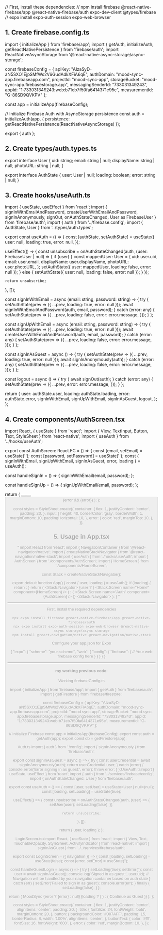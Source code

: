 // First, install these dependencies:
// npm install firebase @react-native-firebase/app @react-native-firebase/auth expo-dev-client @types/firebase
// expo install expo-auth-session expo-web-browser

## 1. Create firebase.config.ts

import { initializeApp } from 'firebase/app';
import { getAuth, initializeAuth, getReactNativePersistence } from 'firebase/auth';
import ReactNativeAsyncStorage from '@react-native-async-storage/async-storage';

const firebaseConfig = {
apiKey: "AIzaSyD-aN5SXO1EjpSMfWs2V6GudAdkXFiA6qE",
authDomain: "mood-sync-app.firebaseapp.com",
projectId: "mood-sync-app",
storageBucket: "mood-sync-app.firebasestorage.app",
messagingSenderId: "733031349243",
appId: "1:733031349243:web:b71eb7f50fa6414371e95e",
measurementId: "G-86SD9QVKPV"
};

const app = initializeApp(firebaseConfig);

// Initialize Firebase Auth with AsyncStorage persistence
const auth = initializeAuth(app, {
persistence: getReactNativePersistence(ReactNativeAsyncStorage)
});

export { auth };

## 2. Create types/auth.types.ts

export interface User {
uid: string;
email: string | null;
displayName: string | null;
photoURL: string | null;
}

export interface AuthState {
user: User | null;
loading: boolean;
error: string | null;
}

## 3. Create hooks/useAuth.ts

import { useState, useEffect } from 'react';
import {
signInWithEmailAndPassword,
createUserWithEmailAndPassword,
signInAnonymously,
signOut,
onAuthStateChanged,
User as FirebaseUser
} from 'firebase/auth';
import { auth } from '../firebase.config';
import { AuthState, User } from '../types/auth.types';

export const useAuth = () => {
const [authState, setAuthState] = useState<AuthState>({
user: null,
loading: true,
error: null,
});

useEffect(() => {
const unsubscribe = onAuthStateChanged(auth, (user: FirebaseUser | null) => {
if (user) {
const mappedUser: User = {
uid: user.uid,
email: user.email,
displayName: user.displayName,
photoURL: user.photoURL,
};
setAuthState({ user: mappedUser, loading: false, error: null });
} else {
setAuthState({ user: null, loading: false, error: null });
}
});

    return unsubscribe;

}, []);

const signInWithEmail = async (email: string, password: string) => {
try {
setAuthState(prev => ({ ...prev, loading: true, error: null }));
await signInWithEmailAndPassword(auth, email, password);
} catch (error: any) {
setAuthState(prev => ({
...prev,
loading: false,
error: error.message,
}));
}
};

const signUpWithEmail = async (email: string, password: string) => {
try {
setAuthState(prev => ({ ...prev, loading: true, error: null }));
await createUserWithEmailAndPassword(auth, email, password);
} catch (error: any) {
setAuthState(prev => ({
...prev,
loading: false,
error: error.message,
}));
}
};

const signInAsGuest = async () => {
try {
setAuthState(prev => ({ ...prev, loading: true, error: null }));
await signInAnonymously(auth);
} catch (error: any) {
setAuthState(prev => ({
...prev,
loading: false,
error: error.message,
}));
}
};

const logout = async () => {
try {
await signOut(auth);
} catch (error: any) {
setAuthState(prev => ({
...prev,
error: error.message,
}));
}
};

return {
user: authState.user,
loading: authState.loading,
error: authState.error,
signInWithEmail,
signUpWithEmail,
signInAsGuest,
logout,
};
};

## 4. Create components/AuthScreen.tsx

import React, { useState } from 'react';
import { View, TextInput, Button, Text, StyleSheet } from 'react-native';
import { useAuth } from '../hooks/useAuth';

export const AuthScreen: React.FC = () => {
const [email, setEmail] = useState('');
const [password, setPassword] = useState('');
const { signInWithEmail, signUpWithEmail, signInAsGuest, error, loading } = useAuth();

const handleSignIn = () => {
signInWithEmail(email, password);
};

const handleSignUp = () => {
signUpWithEmail(email, password);
};

return (
<View style={styles.container}>
<TextInput
        style={styles.input}
        placeholder="Email"
        value={email}
        onChangeText={setEmail}
        autoCapitalize="none"
      />
<TextInput
        style={styles.input}
        placeholder="Password"
        value={password}
        onChangeText={setPassword}
        secureTextEntry
      />
<Button title="Sign In" onPress={handleSignIn} disabled={loading} />
<Button title="Sign Up" onPress={handleSignUp} disabled={loading} />
<Button title="Continue as Guest" onPress={signInAsGuest} disabled={loading} />
{error && <Text style={styles.error}>{error}</Text>}
</View>
);
};

const styles = StyleSheet.create({
container: {
flex: 1,
justifyContent: 'center',
padding: 20,
},
input: {
height: 40,
borderColor: 'gray',
borderWidth: 1,
marginBottom: 10,
paddingHorizontal: 10,
},
error: {
color: 'red',
marginTop: 10,
},
});

## 5. Usage in App.tsx

"
import React from 'react';
import { NavigationContainer } from '@react-navigation/native';
import { createNativeStackNavigator } from '@react-navigation/native-stack';
import { useAuth } from './hooks/useAuth';
import { AuthScreen } from './components/AuthScreen';
import { HomeScreen } from './components/HomeScreen';

const Stack = createNativeStackNavigator();

export default function App() {
const { user, loading } = useAuth();
if (loading) {
return <LoadingScreen />;
}
return (
<NavigationContainer>
<Stack.Navigator>
{user ? (
<Stack.Screen name="Home" component={HomeScreen} />
) : (
<Stack.Screen name="Auth" component={AuthScreen} />
)}
</Stack.Navigator>
</NavigationContainer>
);
}
"

---

First, install the required dependencies

```
npx expo install firebase @react-native-firebase/app @react-native-firebase/auth
npx expo install expo-auth-session expo-web-browser @react-native-async-storage/async-storage
npm install @react-navigation/native @react-navigation/native-stack
```

Configure your app.json for Expo

{
"expo": {
"scheme": "your-scheme",
"web": {
"config": {
"firebase": {
// Your web firebase config here
}
}
}
}
}

---

#### my working previous code:

Working firebaseConfig.ts

import { initializeApp } from 'firebase/app';
import { getAuth } from 'firebase/auth';
import { getFirestore } from 'firebase/firestore';

const firebaseConfig = {
apiKey: "AIzaSyD-aN5SXO1EjpSMfWs2V6GudAdkXFiA6qE",
authDomain: "mood-sync-app.firebaseapp.com",
projectId: "mood-sync-app",
storageBucket: "mood-sync-app.firebasestorage.app",
messagingSenderId: "733031349243",
appId: "1:733031349243:web:b71eb7f50fa6414371e95e",
measurementId: "G-86SD9QVKPV"
};

// Initialize Firebase
const app = initializeApp(firebaseConfig);
export const auth = getAuth(app);
export const db = getFirestore(app);

Auth.ts
import { auth } from './config';
import { signInAnonymously } from 'firebase/auth';

export const signInAsGuest = async () => {
try {
const userCredential = await signInAnonymously(auth);
return userCredential.user;
} catch (error) {
console.error('Error signing in as guest:', error);
throw error;
}
};UseAuth.tsimport { useState, useEffect } from 'react';
import { auth } from '../services/firebase/config';
import { onAuthStateChanged, User } from 'firebase/auth';

export const useAuth = () => {
const [user, setUser] = useState<User | null>(null);
const [loading, setLoading] = useState(true);

useEffect(() => {
const unsubscribe = onAuthStateChanged(auth, (user) => {
setUser(user);
setLoading(false);
});

    return unsubscribe;

}, []);

return { user, loading };
};

LoginScreen.tsximport React, { useState } from 'react';
import { View, Text, TouchableOpacity, StyleSheet, ActivityIndicator } from 'react-native';
import { signInAsGuest } from '../../services/firebase/auth';

export const LoginScreen = ({ navigation }) => {
const [loading, setLoading] = useState(false);
const [error, setError] = useState('');

const handleGuestLogin = async () => {
try {
setLoading(true);
setError('');
const user = await signInAsGuest();
console.log('Signed in as guest:', user.uid);
// Navigation will be handled by your navigation container based on auth state
} catch (err) {
setError('Failed to sign in as guest');
console.error(err);
} finally {
setLoading(false);
}
};

return (
<View style={styles.container}>
<Text style={styles.title}>MoodSync</Text>
{error ? <Text style={styles.error}>{error}</Text> : null}
<TouchableOpacity 
        style={styles.button} 
        onPress={handleGuestLogin}
        disabled={loading}
      >
{loading ? (
<ActivityIndicator color="#fff" />
) : (
<Text style={styles.buttonText}>Continue as Guest</Text>
)}
</TouchableOpacity>
</View>
);
};

const styles = StyleSheet.create({
container: {
flex: 1,
justifyContent: 'center',
alignItems: 'center',
padding: 20,
},
title: {
fontSize: 24,
fontWeight: 'bold',
marginBottom: 20,
},
button: {
backgroundColor: '#007AFF',
padding: 15,
borderRadius: 8,
width: '100%',
alignItems: 'center',
},
buttonText: {
color: '#fff',
fontSize: 16,
fontWeight: '600',
},
error: {
color: 'red',
marginBottom: 10,
},
});
